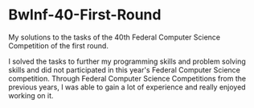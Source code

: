# BwInf-40-First-Round
My solutions to the tasks of the 40th Federal Computer Science Competition of the first round.

I solved the tasks to further my programming skills and problem solving skills and did not participated in this year's Federal Computer Science competition. Through Federal Computer Science Competitions from the previous years, I was able to gain a lot of experience and really enjoyed working on it. 

